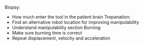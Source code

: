 Biopsy:
- How much enter the tool in the patient brain
Trepanation: 
- Find an alternative robot location for improving manipulability
- Understand manipulability section
Burning:
- Make sure burning time is correct
- Repeat displacement, velocity and acceleration
